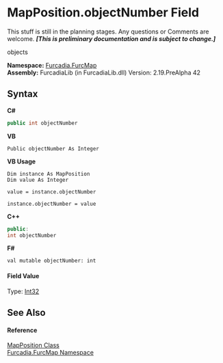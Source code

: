 # MapPosition.objectNumber Field
This stuff is still in the planning stages. Any questions or Comments are welcome. _**\[This is preliminary documentation and is subject to change.\]**_

objects

**Namespace:**&nbsp;<a href="N_Furcadia_FurcMap">Furcadia.FurcMap</a><br />**Assembly:**&nbsp;FurcadiaLib (in FurcadiaLib.dll) Version: 2.19.PreAlpha 42

## Syntax

**C#**<br />
``` C#
public int objectNumber
```

**VB**<br />
``` VB
Public objectNumber As Integer
```

**VB Usage**<br />
``` VB Usage
Dim instance As MapPosition
Dim value As Integer

value = instance.objectNumber

instance.objectNumber = value
```

**C++**<br />
``` C++
public:
int objectNumber
```

**F#**<br />
``` F#
val mutable objectNumber: int
```


#### Field Value
Type: <a href="http://msdn2.microsoft.com/en-us/library/td2s409d" target="_blank">Int32</a>

## See Also


#### Reference
<a href="T_Furcadia_FurcMap_MapPosition">MapPosition Class</a><br /><a href="N_Furcadia_FurcMap">Furcadia.FurcMap Namespace</a><br />